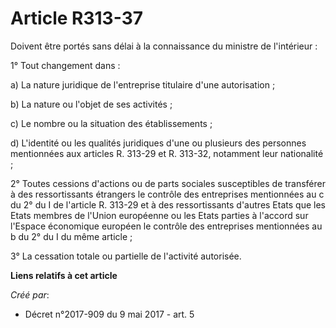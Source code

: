 # Article R313-37

Doivent être portés sans délai à la connaissance du ministre de l'intérieur :

1° Tout changement dans :

a) La nature juridique de l'entreprise titulaire d'une autorisation ;

b) La nature ou l'objet de ses activités ;

c) Le nombre ou la situation des établissements ;

d) L'identité ou les qualités juridiques d'une ou plusieurs des personnes mentionnées aux articles R. 313-29 et R. 313-32,
notamment leur nationalité ;

2° Toutes cessions d'actions ou de parts sociales susceptibles de transférer à des ressortissants étrangers le contrôle des
entreprises mentionnées au c du 2° du I de l'article R. 313-29 et à des ressortissants d'autres Etats que les Etats membres
de l'Union européenne ou les Etats parties à l'accord sur l'Espace économique européen le contrôle des entreprises
mentionnées au b du 2° du I du même article ;

3° La cessation totale ou partielle de l'activité autorisée.

**Liens relatifs à cet article**

_Créé par_:

  - Décret n°2017-909 du 9 mai 2017 - art. 5
